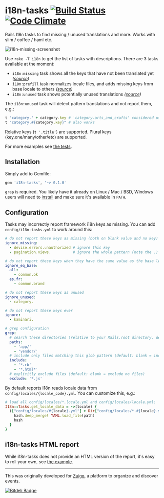 # i18n-tasks [![Build Status](https://travis-ci.org/glebm/i18n-tasks.png?branch=master)](https://travis-ci.org/glebm/i18n-tasks) [![Code Climate](https://codeclimate.com/github/glebm/i18n-tasks.png)](https://codeclimate.com/github/glebm/i18n-tasks)


Rails I18n tasks to find missing / unused translations and more. Works with slim / coffee / haml etc.

![i18n-missing-screenshot](https://raw.github.com/glebm/i18n-tasks/master/doc/img/i18n-tasks.png "rake i18n:missing output screenshot")

Use `rake -T i18n` to get the list of tasks with descriptions. There are 3 tasks available at the moment:

* `i18n:missing` task shows all the keys that have not been translated yet *([source](/lib/i18n/tasks/missing.rb))*
* `i18n:prefill` task normalizes locale files, and adds missing keys from base locale to others *([source](/lib/i18n/tasks/prefill.rb))*
* `i18n:unused` task shows potentially unused translations *([source](/lib/i18n/tasks/unused.rb))*

The `i18n:unused` task will detect pattern translations and not report them, e.g.:

```ruby
t 'category.' + category.key # 'category.arts_and_crafts' considered used
t "category.#{category.key}" # also works
```

Relative keys (`t '.title'`) are supported. Plural keys (key.one/many/other/etc) are supported.

For more examples see [the tests](/spec/i18n_tasks_spec.rb).


## Installation

Simply add to Gemfile:

```ruby
gem 'i18n-tasks', '~> 0.1.0'
```

`grep` is required. You likely have it already on Linux / Mac / BSD, Windows users will need to [install](http://gnuwin32.sourceforge.net/packages/grep.htm) and make sure it's available in `PATH`.


## Configuration

Tasks may incorrectly report framework i18n keys as missing. You can add `config/i18n-tasks.yml` to work around this:

```yaml
# do not report these keys as missing (both on blank value and no key)
ignore_missing:
  - devise.errors.unauthorized # ignore this key
  - pagination.views.          # ignore the whole pattern (note the .)

# do not report these keys when they have the same value as the base locale version
ignore_eq_base:
  all:
    - common.ok
  es,fr:
    - common.brand

# do not report these keys as unused
ignore_unused:
  - category.

# do not report these keys ever
ignore:
  - kaminari.

# grep configuration
grep:
  # search these directories (relative to your Rails.root directory, default: 'app/')
  paths:
    - 'app/'
    - 'vendor/'
  # include only files matching this glob pattern (default: blank = include all files)
  include:
    - '*.rb'
    - '*.html*'
  # explicitly exclude files (default: blank = exclude no files)
  exclude: '*.js'
```


By default reports I18n reads locale data from `config/locales/{locale_code}.yml`.
You can customize this, e.g.:

```ruby
# load all config/locales/*.locale.yml and config/locales/locale.yml:
I18n::Tasks.get_locale_data = ->(locale) {
  (["config/locales/#{locale}.yml"] + Dir["config/locales/*.#{locale}.yml"]).inject({}) { |hash, path|
    hash.deep_merge! YAML.load_file(path)
    hash
  }
}
```

## i18n-tasks HTML report

While i18n-tasks does not provide an HTML version of the report, it's easy to roll your own, see [the example](https://gist.github.com/glebm/6887030).

---

This was originally developed for [Zuigo](http://zuigo.com/), a platform to organize and discover events.



[![Bitdeli Badge](https://d2weczhvl823v0.cloudfront.net/glebm/i18n-tasks/trend.png)](https://bitdeli.com/free "Bitdeli Badge")

